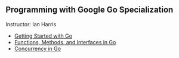 
## Programming with Google Go Specialization
Instructor: Ian Harris

- [Getting Started with Go](https://www.coursera.org/learn/golang-getting-started?specialization=google-golang)
- [Functions, Methods, and Interfaces in Go](https://www.coursera.org/learn/golang-functions-methods?specialization=google-golang) 
- [Concurrency in Go](https://www.coursera.org/learn/golang-concurrency?specialization=google-golang) 
